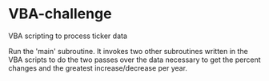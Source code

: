 # VBA-challenge
VBA scripting to process ticker data

Run the 'main' subroutine.  It invokes two other subroutines written in the VBA scripts to do the two passes over the data necessary to get the percent changes and the greatest increase/decrease per year.
